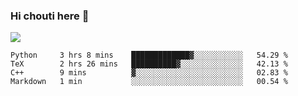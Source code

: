 ### Hi chouti here 👋

![](https://github-readme-stats.vercel.app/api?username=l0nl1f3)

<!--START_SECTION:waka-->
```text
Python     3 hrs 8 mins    █████████████▓░░░░░░░░░░░   54.29 % 
TeX        2 hrs 26 mins   ██████████▓░░░░░░░░░░░░░░   42.13 % 
C++        9 mins          ▓░░░░░░░░░░░░░░░░░░░░░░░░   02.83 % 
Markdown   1 min           ░░░░░░░░░░░░░░░░░░░░░░░░░   00.54 % 
```
<!--END_SECTION:waka-->

<!--
**l0nl1f3/l0nl1f3** is a ✨ _special_ ✨ repository because its `README.md` (this file) appears on your GitHub profile.

Here are some ideas to get you started:

- 🔭 I’m currently working on ...
- 🌱 I’m currently learning ...
- 👯 I’m looking to collaborate on ...
- 🤔 I’m looking for help with ...
- 💬 Ask me about ...
- 📫 How to reach me: ...
- 😄 Pronouns: ...
- ⚡ Fun fact: ...
-->

